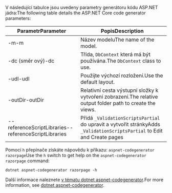 <a name="codegenerator"></a><span data-ttu-id="4d0e4-101">V následující tabulce jsou uvedeny parametry generátoru kódu ASP.NET jádra:</span><span class="sxs-lookup"><span data-stu-id="4d0e4-101">The following table details the ASP.NET Core code generator parameters:</span></span>

| <span data-ttu-id="4d0e4-102">Parametr</span><span class="sxs-lookup"><span data-stu-id="4d0e4-102">Parameter</span></span>               | <span data-ttu-id="4d0e4-103">Popis</span><span class="sxs-lookup"><span data-stu-id="4d0e4-103">Description</span></span>|
| ----------------- | ------------ |
| <span data-ttu-id="4d0e4-104">-m</span><span class="sxs-lookup"><span data-stu-id="4d0e4-104">-m</span></span>  | <span data-ttu-id="4d0e4-105">Název modelu</span><span class="sxs-lookup"><span data-stu-id="4d0e4-105">The name of the model.</span></span> |
| <span data-ttu-id="4d0e4-106">-dc (směr ový)</span><span class="sxs-lookup"><span data-stu-id="4d0e4-106">-dc</span></span>  | <span data-ttu-id="4d0e4-107">Třída, `DbContext` která má být používána.</span><span class="sxs-lookup"><span data-stu-id="4d0e4-107">The `DbContext` class to use.</span></span> |
| <span data-ttu-id="4d0e4-108">-udl</span><span class="sxs-lookup"><span data-stu-id="4d0e4-108">-udl</span></span> | <span data-ttu-id="4d0e4-109">Použijte výchozí rozložení.</span><span class="sxs-lookup"><span data-stu-id="4d0e4-109">Use the default layout.</span></span> |
| <span data-ttu-id="4d0e4-110">-outDir</span><span class="sxs-lookup"><span data-stu-id="4d0e4-110">-outDir</span></span> | <span data-ttu-id="4d0e4-111">Relativní cesta výstupní složky k vytvoření zobrazení.</span><span class="sxs-lookup"><span data-stu-id="4d0e4-111">The relative output folder path to create the views.</span></span> |
| <span data-ttu-id="4d0e4-112">--referenceScriptLibraries</span><span class="sxs-lookup"><span data-stu-id="4d0e4-112">--referenceScriptLibraries</span></span> | <span data-ttu-id="4d0e4-113">Přidá `_ValidationScriptsPartial` do upravit a vytvořit stránky</span><span class="sxs-lookup"><span data-stu-id="4d0e4-113">Adds `_ValidationScriptsPartial` to Edit and Create pages</span></span> |

<span data-ttu-id="4d0e4-114">Pomocí `h` přepínače získáte nápovědu k příkazu: `aspnet-codegenerator razorpage`</span><span class="sxs-lookup"><span data-stu-id="4d0e4-114">Use the `h` switch to get help on the `aspnet-codegenerator razorpage` command:</span></span>

```dotnetcli
dotnet aspnet-codegenerator razorpage -h
```

<span data-ttu-id="4d0e4-115">Další informace naleznete [v tématu dotnet aspnet-codegenerator](xref:fundamentals/tools/dotnet-aspnet-codegenerator).</span><span class="sxs-lookup"><span data-stu-id="4d0e4-115">For more information, see [dotnet aspnet-codegenerator](xref:fundamentals/tools/dotnet-aspnet-codegenerator).</span></span>
